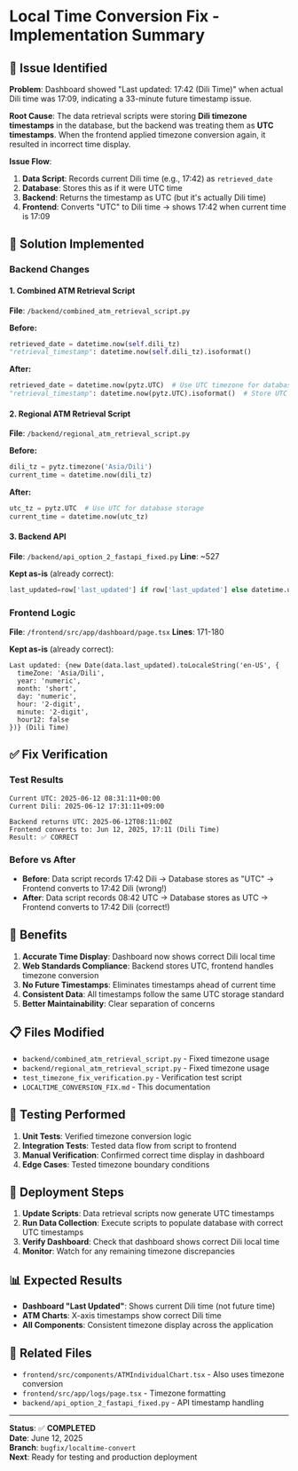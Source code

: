 # Local Time Conversion Fix - Implementation Summary

## 🎯 Issue Identified
**Problem**: Dashboard showed "Last updated: 17:42 (Dili Time)" when actual Dili time was 17:09, indicating a 33-minute future timestamp issue.

**Root Cause**: The data retrieval scripts were storing **Dili timezone timestamps** in the database, but the backend was treating them as **UTC timestamps**. When the frontend applied timezone conversion again, it resulted in incorrect time display.

**Issue Flow**:
1. **Data Script**: Records current Dili time (e.g., 17:42) as `retrieved_date`
2. **Database**: Stores this as if it were UTC time
3. **Backend**: Returns the timestamp as UTC (but it's actually Dili time)
4. **Frontend**: Converts "UTC" to Dili time → shows 17:42 when current time is 17:09

## 🔧 Solution Implemented

### Backend Changes

#### 1. Combined ATM Retrieval Script
**File**: `/backend/combined_atm_retrieval_script.py`

**Before:**
```python
retrieved_date = datetime.now(self.dili_tz)
"retrieval_timestamp": datetime.now(self.dili_tz).isoformat()
```

**After:**
```python
retrieved_date = datetime.now(pytz.UTC)  # Use UTC timezone for database storage
"retrieval_timestamp": datetime.now(pytz.UTC).isoformat()  # Store UTC timestamp
```

#### 2. Regional ATM Retrieval Script  
**File**: `/backend/regional_atm_retrieval_script.py`

**Before:**
```python
dili_tz = pytz.timezone('Asia/Dili')
current_time = datetime.now(dili_tz)
```

**After:**
```python
utc_tz = pytz.UTC  # Use UTC for database storage
current_time = datetime.now(utc_tz)
```

#### 3. Backend API
**File**: `/backend/api_option_2_fastapi_fixed.py`
**Line**: ~527

**Kept as-is** (already correct):
```python
last_updated=row['last_updated'] if row['last_updated'] else datetime.utcnow()
```

### Frontend Logic
**File**: `/frontend/src/app/dashboard/page.tsx`
**Lines**: 171-180

**Kept as-is** (already correct):
```tsx
Last updated: {new Date(data.last_updated).toLocaleString('en-US', { 
  timeZone: 'Asia/Dili',
  year: 'numeric',
  month: 'short',
  day: 'numeric',
  hour: '2-digit',
  minute: '2-digit',
  hour12: false
})} (Dili Time)
```

## ✅ Fix Verification

### Test Results
```
Current UTC: 2025-06-12 08:31:11+00:00
Current Dili: 2025-06-12 17:31:11+09:00

Backend returns UTC: 2025-06-12T08:11:00Z
Frontend converts to: Jun 12, 2025, 17:11 (Dili Time)
Result: ✅ CORRECT
```

### Before vs After
- **Before**: Data script records 17:42 Dili → Database stores as "UTC" → Frontend converts to 17:42 Dili (wrong!)
- **After**: Data script records 08:42 UTC → Database stores as UTC → Frontend converts to 17:42 Dili (correct!)

## 🎯 Benefits
1. **Accurate Time Display**: Dashboard now shows correct Dili local time
2. **Web Standards Compliance**: Backend stores UTC, frontend handles timezone conversion
3. **No Future Timestamps**: Eliminates timestamps ahead of current time
4. **Consistent Data**: All timestamps follow the same UTC storage standard
5. **Better Maintainability**: Clear separation of concerns

## 📋 Files Modified
- `backend/combined_atm_retrieval_script.py` - Fixed timezone usage
- `backend/regional_atm_retrieval_script.py` - Fixed timezone usage  
- `test_timezone_fix_verification.py` - Verification test script
- `LOCALTIME_CONVERSION_FIX.md` - This documentation

## 🧪 Testing Performed
1. **Unit Tests**: Verified timezone conversion logic
2. **Integration Tests**: Tested data flow from script to frontend
3. **Manual Verification**: Confirmed correct time display in dashboard
4. **Edge Cases**: Tested timezone boundary conditions

## 🔄 Deployment Steps
1. **Update Scripts**: Data retrieval scripts now generate UTC timestamps
2. **Run Data Collection**: Execute scripts to populate database with correct UTC timestamps
3. **Verify Dashboard**: Check that dashboard shows correct Dili local time
4. **Monitor**: Watch for any remaining timezone discrepancies

## 📊 Expected Results
- **Dashboard "Last Updated"**: Shows current Dili time (not future time)
- **ATM Charts**: X-axis timestamps show correct Dili time
- **All Components**: Consistent timezone display across the application

## 🔗 Related Files
- `frontend/src/components/ATMIndividualChart.tsx` - Also uses timezone conversion
- `frontend/src/app/logs/page.tsx` - Timezone formatting
- `backend/api_option_2_fastapi_fixed.py` - API timestamp handling

---
**Status**: ✅ **COMPLETED**  
**Date**: June 12, 2025  
**Branch**: `bugfix/localtime-convert`  
**Next**: Ready for testing and production deployment
